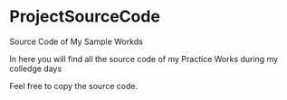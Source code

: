 # ProjectSourceCode
Source Code of My Sample Workds

In here you will find all the source code of my Practice Works during my colledge days

Feel free to copy the source code.
